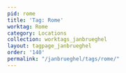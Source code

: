 ```yaml
---
pid: rome
title: 'Tag: Rome'
worktag: Rome
category: Locations
collection: worktags_janbrueghel
layout: tagpage_janbrueghel
order: '140'
permalink: "/janbrueghel/tags/rome/"
---
```

